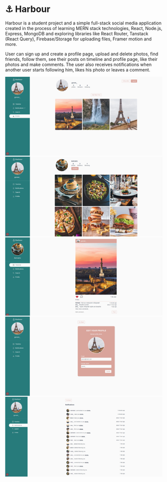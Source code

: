 # ⚓ Harbour

Harbour is a student project and a simple full-stack social media application created in the process of learning MERN stack technologies, React, Node.js, Express, MongoDB and exploring libraries like React Router, Tanstack (React Query), Firebase/Storage for uploading files, Framer motion and more.

User can sign up and create a profile page, upload and delete photos, find friends, follow them, see their posts on timeline and profile page, like their photos and make comments. The user also receives notifications when another user starts following him, likes his photo or leaves a comment.


<img src="frontend/src/assets/screenshots/screenshot1.png" />
<img src="frontend/src/assets/screenshots/screenshot2.png" />
<img src="frontend/src/assets/screenshots/screenshot3.png" />
<img src="frontend/src/assets/screenshots/screenshot4.png" />
<img src="frontend/src/assets/screenshots/screenshot5.png" />
